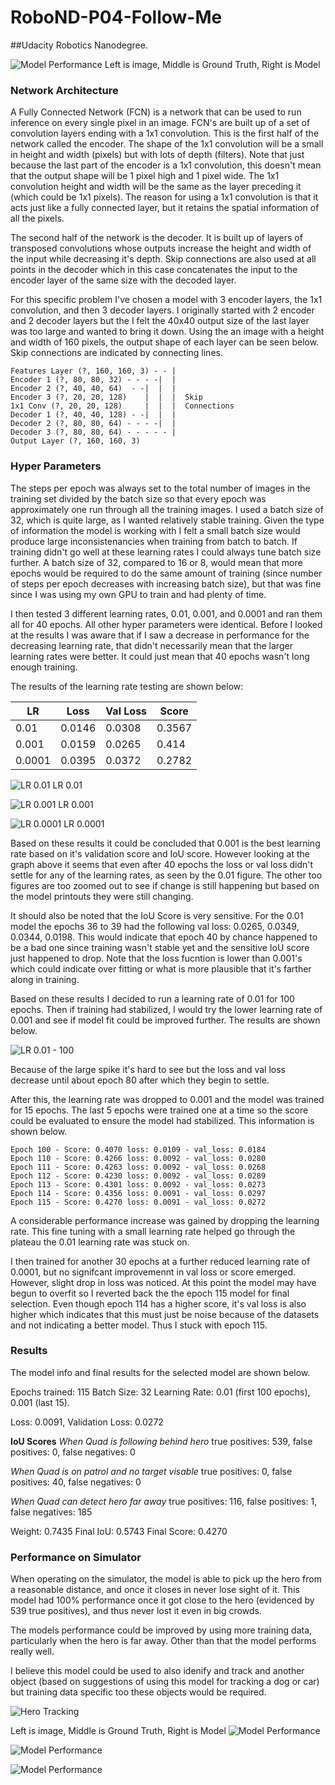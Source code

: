 # RoboND-P04-Follow-Me
##Udacity Robotics Nanodegree.


[//]: # (Image References)
[title_image]: ./images/model-performance-4.png
[image0]: ./images/lr01.png
[image1]: ./images/lr001.png
[image2]: ./images/lr0001.png
[image3]: ./images/lr01-100.png

[image5]: ./images/sim.png
[image6]: ./images/model-performance-1.png
[image7]: ./images/model-performance-2.png
[image8]: ./images/model-performance-3.png

![Model Performance][title_image]
Left is image, Middle is Ground Truth, Right is Model


### Network Architecture
A Fully Connected Network (FCN) is a network that can be used to run inference on every single pixel in an image. FCN's are built up of a set of convolution layers ending with a 1x1 convolution. This is the first half of the network called the encoder. The shape of the 1x1 convolution will be a small in height and width (pixels) but with lots of depth (filters). Note that just because the last part of the encoder is a 1x1 convolution, this doesn't mean that the output shape will be 1 pixel high and 1 pixel wide. The 1x1 convolution height and width will be the same as the layer preceding it (which could be 1x1 pixels). The reason for using a 1x1 convolution is that it acts just like a fully connected layer, but it retains the spatial information of all the pixels.

The second half of the network is the decoder. It is built up of layers of transposed convolutions whose outputs increase the height and width of the input while decreasing it's depth. Skip connections are also used at all points in the decoder which in this case concatenates the input to the encoder layer of the same size with the decoded layer.

For this specific problem I've chosen a model with 3 encoder layers, the 1x1 convolution, and then 3 decoder layers. I originally started with 2 encoder and 2 decoder layers but the I felt the 40x40 output size of the last layer was too large and wanted to bring it down. Using the an image with a height and width of 160 pixels, the output shape of each layer can be seen below. Skip connections are indicated by connecting lines.

	Features Layer (?, 160, 160, 3) - - |
	Encoder 1 (?, 80, 80, 32) - - - -|  |
	Encoder 2 (?, 40, 40, 64)  - -|  |  |
	Encoder 3 (?, 20, 20, 128)    |  |  |  Skip
	1x1 Conv (?, 20, 20, 128)     |  |  |  Connections
	Decoder 1 (?, 40, 40, 128) - -|  |  |
	Decoder 2 (?, 80, 80, 64) - - - -|  |
	Decoder 3 (?, 80, 80, 64) - - - - - |
	Output Layer (?, 160, 160, 3)


### Hyper Parameters
The steps per epoch was always set to the total number of images in the training set divided by the batch size so that every epoch was approximately one run through all the training images. I used a batch size of 32, which is quite large, as I wanted relatively stable training. Given the type of information the model is working with I felt a small batch size would produce large inconsistenancies when training from batch to batch. If training didn't go well at these learning rates I could always tune batch size further. A batch size of 32, compared to 16 or 8, would mean that more epochs would be required to do the same amount of training (since number of steps per epoch decreases with increasing batch size), but that was fine since I was using my own GPU to train and had plenty of time.

I then tested 3 different learning rates, 0.01, 0.001, and 0.0001 and ran them all for 40 epochs. All other hyper parameters were identical. Before I looked at the results I was aware that if I saw a decrease in performance for the decreasing learning rate, that didn't necessarily mean that the larger learning rates were better. It could just mean that 40 epochs wasn't long enough training.

The results of the learning rate testing are shown below:

| LR  | Loss | Val Loss  | Score |
| ------------- | ------------- | ----- | ---- |
| 0.01| 0.0146 | 0.0308 | 0.3567 |
| 0.001 | 0.0159 | 0.0265 | 0.414 |
| 0.0001 | 0.0395 | 0.0372 | 0.2782 |

![LR 0.01][image0]
LR 0.01

![LR 0.001][image1]
LR 0.001

![LR 0.0001][image2]
LR 0.0001

Based on these results it could be concluded that 0.001 is the best learning rate based on it's validation score and IoU score. However looking at the graph above it seems that even after 40 epochs the loss or val loss didn't settle for any of the learning rates, as seen by the 0.01 figure. The other too figures are too zoomed out to see if change is still happening but based on the model printouts they were still changing.

It should also be noted that the IoU Score is very sensitive. For the 0.01 model the epochs 36 to 39 had the following val loss: 0.0265, 0.0349, 0.0344, 0.0198. This would indicate that epoch 40 by chance happened to be a bad one since training wasn't stable yet and the sensitive IoU score just happened to drop. Note that the loss fucntion is lower than 0.001's which could indicate over fitting or what is more plausible that it's farther along in training.

Based on these results I decided to run a learning rate of 0.01 for 100 epochs. Then if training had stabilized, I would try the lower learning rate of 0.001 and see if model fit could be improved further. The results are shown below.

![LR 0.01 - 100][image3]

Because of the large spike it's hard to see but the loss and val loss decrease until about epoch 80 after which they begin to settle.

After this, the learning rate was dropped to 0.001 and the model was trained for 15 epochs. The last 5 epochs were trained one at a time so the score could be evaluated to ensure the model had stabilized. This information is shown below.

	Epoch 100 - Score: 0.4070 loss: 0.0109 - val_loss: 0.0184
	Epoch 110 - Score: 0.4266 loss: 0.0092 - val_loss: 0.0280
	Epoch 111 - Score: 0.4263 loss: 0.0092 - val_loss: 0.0268
	Epoch 112 - Score: 0.4230 loss: 0.0092 - val_loss: 0.0289
	Epoch 113 - Score: 0.4301 loss: 0.0092 - val_loss: 0.0273
	Epoch 114 - Score: 0.4356 loss: 0.0091 - val_loss: 0.0297
	Epoch 115 - Score: 0.4270 loss: 0.0091 - val_loss: 0.0272
	
A considerable performance increase was gained by dropping the learning rate. This fine tuning with a small learning rate helped go through the plateau the 0.01 learning rate was stuck on.

I then trained for another 30 epochs at a further reduced learning rate of 0.0001, but no signifcant improvemennt in val loss or score emerged. However, slight drop in loss was noticed. At this point the model may have begun to overfit so I reverted back the the epoch 115 model for final selection. Even though epoch 114 has a higher score, it's val loss is also higher which indicates that this must just be noise because of the datasets and not indicating a better model. Thus I stuck with epoch 115.

### Results
The model info and final results for the selected model are shown below.

Epochs trained: 115
Batch Size: 32
Learning Rate: 0.01 (first 100 epochs), 0.001 (last 15).

Loss: 0.0091, Validation Loss: 0.0272

**IoU Scores**
*When Quad is following behind hero*
true positives: 539, false positives: 0, false negatives: 0

*When Quad is on patrol and no target visable*
true positives: 0, false positives: 40, false negatives: 0
 
*When Quad can detect hero far away*
true positives: 116, false positives: 1, false negatives: 185

Weight: 0.7435
Final IoU: 0.5743
Final Score: 0.4270

### Performance on Simulator
When operating on the simulator, the model is able to pick up the hero from a reasonable distance, and once it closes in never lose sight of it. This model had 100% performance once it got close to the hero (evidenced by 539 true positives), and thus never lost it even in big crowds.

The models performance could be improved by using more training data, particularly when the hero is far away. Other than that the model performs really well.

I believe this model could be used to also idenify and track and another object (based on suggestions of using this model for tracking a dog or car) but training data specific too these objects would be required.

![Hero Tracking][image5]

Left is image, Middle is Ground Truth, Right is Model
![Model Performance][image6]

![Model Performance][image7]

![Model Performance][image8]